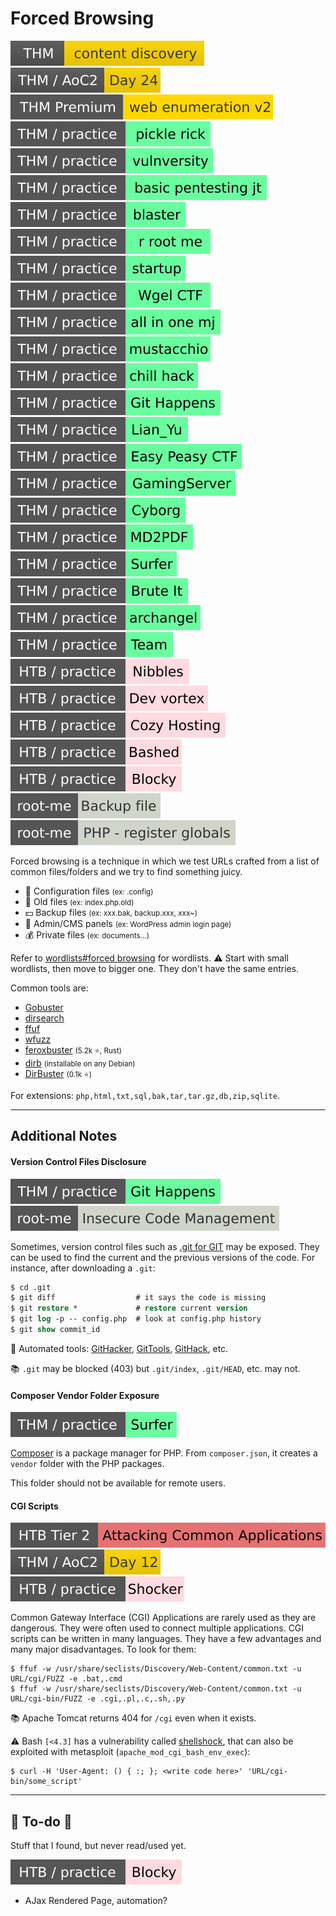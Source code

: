 # Forced Browsing

[![contentdiscovery](../../../../_badges/thm/contentdiscovery.svg)](https://tryhackme.com/room/contentdiscovery)
[![adventofcyber2](../../../../_badges/thm/adventofcyber2/day24.svg)](https://tryhackme.com/room/adventofcyber2)
[![webenumerationv2](../../../../_badges/thmp/webenumerationv2.svg)](https://tryhackme.com/room/webenumerationv2)
[![picklerick](../../../../_badges/thm-p/picklerick.svg)](https://tryhackme.com/room/picklerick)
[![vulnversity](../../../../_badges/thm-p/vulnversity.svg)](https://tryhackme.com/room/vulnversity)
[![basicpentestingjt](../../../../_badges/thm-p/basicpentestingjt.svg)](https://tryhackme.com/room/basicpentestingjt)
[![blaster](../../../../_badges/thm-p/blaster.svg)](https://tryhackme.com/room/blaster)
[![rrootme](../../../../_badges/thm-p/rrootme.svg)](https://tryhackme.com/room/rrootme)
[![startup](../../../../_badges/thm-p/startup.svg)](https://tryhackme.com/room/startup)
[![wgelctf](../../../../_badges/thm-p/wgelctf.svg)](https://tryhackme.com/room/wgelctf)
[![allinonemj](../../../../_badges/thm-p/allinonemj.svg)](https://tryhackme.com/room/allinonemj)
[![mustacchio](../../../../_badges/thm-p/mustacchio.svg)](https://tryhackme.com/room/mustacchio)
[![chillhack](../../../../_badges/thm-p/chillhack.svg)](https://tryhackme.com/room/chillhack)
[![githappens](../../../../_badges/thm-p/githappens.svg)](https://tryhackme.com/room/githappens)
[![lianyu](../../../../_badges/thm-p/lianyu.svg)](https://tryhackme.com/room/lianyu)
[![easypeasyctf](../../../../_badges/thm-p/easypeasyctf.svg)](https://tryhackme.com/room/easypeasyctf)
[![gamingserver](../../../../_badges/thm-p/gamingserver.svg)](https://tryhackme.com/room/gamingserver)
[![cyborgt8](../../../../_badges/thm-p/cyborgt8.svg)](https://tryhackme.com/room/cyborgt8)
[![md2pdf](../../../../_badges/thm-p/md2pdf.svg)](https://tryhackme.com/r/room/md2pdf)
[![surfer](../../../../_badges/thm-p/surfer.svg)](https://tryhackme.com/r/room/surfer)
[![bruteit](../../../../_badges/thm-p/bruteit.svg)](https://tryhackme.com/r/room/bruteit)
[![archangel](../../../../_badges/thm-p/archangel.svg)](https://tryhackme.com/r/room/archangel)
[![teamcw](../../../../_badges/thm-p/teamcw.svg)](https://tryhackme.com/r/room/teamcw)
![nibbles](../../../../_badges/htb-p/nibbles.svg)
[![devvortex](../../../../_badges/htb-p/devvortex.svg)](https://app.hackthebox.com/machines/Devvortex)
[![cozyhosting](../../../../_badges/htb-p/cozyhosting.svg)](https://app.hackthebox.com/machines/CozyHosting)
[![bashed](../../../../_badges/htb-p/bashed.svg)](https://app.hackthebox.com/machines/Bashed)
[![blocky](../../../../_badges/htb-p/blocky.svg)](https://app.hackthebox.com/machines/Blocky)
[![backup_file](../../../../_badges/rootme/web_server/backup_file.svg)](https://www.root-me.org/en/Challenges/Web-Server/Backup-file)
[![php_register_globals](../../../../_badges/rootme/web_server/php_register_globals.svg)](https://www.root-me.org/en/Challenges/Web-Server/PHP-register-globals)

<div class="row row-cols-lg-2"><div>

Forced browsing is a technique in which we test URLs crafted from a list of common files/folders and we try to find something juicy.

* 🧃 Configuration files <small>(ex: .config)</small>
* 👀 Old files <small>(ex: index.php.old)</small>
* 💵 Backup files <small>(ex: xxx.bak, backup.xxx, xxx~)</small>
* 🔑 Admin/CMS panels <small>(ex: WordPress admin login page)</small>
* 💰 Private files <small>(ex: documents...)</small>

Refer to [wordlists#forced browsing](/cybersecurity/red-team/_knowledge/topics/wordlists.md#forced-browsing) for wordlists. ⚠️ Start with small wordlists, then move to bigger one. They don't have the same entries. 
</div><div>

Common tools are:

* [Gobuster](/cybersecurity/red-team/tools/enumeration/web/gobuster.md)
* [dirsearch](/cybersecurity/red-team/tools/enumeration/web/dirsearch.md)
* [ffuf](/cybersecurity/red-team/tools/enumeration/web/ffuf.md#ffuf)
* [wfuzz](/cybersecurity/red-team/tools/enumeration/web/wfuzz.md)
* [feroxbuster](https://github.com/epi052/feroxbuster) <small>(5.2k ⭐, Rust)</small>
* [dirb](https://dirb.sourceforge.net/) <small>(installable on any Debian)</small>
* [DirBuster](https://github.com/KajanM/DirBuster) <small>(0.1k ⭐)</small>

For extensions: `php,html,txt,sql,bak,tar,tar.gz,db,zip,sqlite`.
</div></div>

<hr class="sep-both">

## Additional Notes

<div class="row row-cols-lg-2"><div>

#### Version Control Files Disclosure

[![githappens](../../../../_badges/thm-p/githappens.svg)](https://tryhackme.com/room/githappens)
[![insecure_code_management](../../../../_badges/rootme/web_server/insecure_code_management.svg)](https://www.root-me.org/en/Challenges/Web-Server/Insecure-Code-Management)

Sometimes, version control files such as [.git for GIT](/tools-and-frameworks/vcs/git/_general/index.md) may be exposed. They can be used to find the current and the previous versions of the code. For instance, after downloading a `.git`:

```ps
$ cd .git
$ git diff                  # it says the code is missing
$ git restore *             # restore current version
$ git log -p -- config.php  # look at config.php history
$ git show commit_id
```

👻 Automated tools: [GitHacker](https://github.com/WangYihang/GitHacker), [GitTools](https://github.com/internetwache/GitTools), [GitHack](https://github.com/lijiejie/GitHack), etc.

📚 `.git` may be blocked (403) but `.git/index`, `.git/HEAD`, etc. may not.

#### Composer Vendor Folder Exposure

[![surfer](../../../../_badges/thm-p/surfer.svg)](https://tryhackme.com/r/room/surfer)

[Composer](/programming-languages/web/php/composer/index.md) is a package manager for PHP. From `composer.json`, it creates a `vendor` folder with the PHP packages.

This folder should not be available for remote users.
</div><div>

#### CGI Scripts

[![attacking_common_applications](../../../../_badges/htb/attacking_common_applications.svg)](https://academy.hackthebox.com/course/preview/attacking-common-applications)
[![adventofcyber2](../../../../_badges/thm/adventofcyber2/day12.svg)](https://tryhackme.com/room/adventofcyber2)
[![shocker](../../../../_badges/htb-p/shocker.svg)](https://app.hackthebox.com/machines/Shocker)

Common Gateway Interface (CGI) Applications are rarely used as they are dangerous. They were often used to connect multiple applications. CGI scripts can be written in many languages. They have a few advantages and many major disadvantages. To look for them:

```shell!
$ ffuf -w /usr/share/seclists/Discovery/Web-Content/common.txt -u URL/cgi/FUZZ -e .bat,.cmd
$ ffuf -w /usr/share/seclists/Discovery/Web-Content/common.txt -u URL/cgi-bin/FUZZ -e .cgi,.pl,.c,.sh,.py
```

📚 Apache Tomcat returns 404 for `/cgi` even when it exists.

⚠️ Bash `[<4.3]` has a vulnerability called [shellshock](https://nvd.nist.gov/vuln/detail/CVE-2014-6271), that can also be exploited with metasploit (`apache_mod_cgi_bash_env_exec`):

```shell!
$ curl -H 'User-Agent: () { :; }; <write code here>' 'URL/cgi-bin/some_script'
```
</div></div>

<hr class="sep-both">

## 👻 To-do 👻

Stuff that I found, but never read/used yet.

<div class="row row-cols-lg-2"><div>

[![blocky](../../../../_badges/htb-p/blocky.svg)](https://app.hackthebox.com/machines/Blocky)

* AJax Rendered Page, automation?
</div><div>
</div></div>